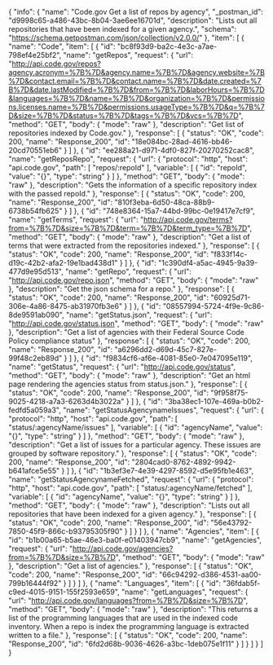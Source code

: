 {
  "info": {
    "name": "Code.gov Get a list of repos by agency",
    "_postman_id": "d9998c65-a486-43bc-8b04-3ae6ee16701d",
    "description": "Lists out all repositories that have been indexed for a given agency.",
    "schema": "https://schema.getpostman.com/json/collection/v2.0.0/"
  },
  "item": [
    {
      "name": "Code",
      "item": [
        {
          "id": "bc8f93d9-ba2c-4e3c-a7ae-798ef4e25bf2",
          "name": "getRepos",
          "request": {
            "url": "http://api.code.gov/repos?agency.acronym=%7B%7D&agency.name=%7B%7D&agency.website=%7B%7D&contact.email=%7B%7D&contact.name=%7B%7D&date.created=%7B%7D&date.lastModified=%7B%7D&from=%7B%7D&laborHours=%7B%7D&languages=%7B%7D&name=%7B%7D&organization=%7B%7D&permissions.licenses.name=%7B%7D&permissions.usageType=%7B%7D&q=%7B%7D&size=%7B%7D&status=%7B%7D&tags=%7B%7D&vcs=%7B%7D",
            "method": "GET",
            "body": {
              "mode": "raw"
            },
            "description": "Get list of repositories indexed by Code.gov."
          },
          "response": [
            {
              "status": "OK",
              "code": 200,
              "name": "Response_200",
              "id": "18e084bc-28ad-4616-bb46-20cd70551eb6"
            }
          ]
        },
        {
          "id": "ee288a21-d971-4df0-827f-20270252cac8",
          "name": "getReposRepo",
          "request": {
            "url": {
              "protocol": "http",
              "host": "api.code.gov",
              "path": [
                "repos/:repoId"
              ],
              "variable": [
                {
                  "id": "repoId",
                  "value": "{}",
                  "type": "string"
                }
              ]
            },
            "method": "GET",
            "body": {
              "mode": "raw"
            },
            "description": "Gets the information of a specific repository index with the passed repoId."
          },
          "response": [
            {
              "status": "OK",
              "code": 200,
              "name": "Response_200",
              "id": "810f3eba-6d50-48ca-88b9-6738b54fb625"
            }
          ]
        },
        {
          "id": "748e8364-15a7-44bd-99bc-0e19417e7cf9",
          "name": "getTerms",
          "request": {
            "url": "http://api.code.gov/terms?from=%7B%7D&size=%7B%7D&term=%7B%7D&term_type=%7B%7D",
            "method": "GET",
            "body": {
              "mode": "raw"
            },
            "description": "Get a list of terms that were extracted from the repositories indexed."
          },
          "response": [
            {
              "status": "OK",
              "code": 200,
              "name": "Response_200",
              "id": "f833f14c-d19c-42b2-afa2-19e1bad438d1"
            }
          ]
        },
        {
          "id": "1c390df4-a5ac-4945-9a39-477d9e95d513",
          "name": "getRepo",
          "request": {
            "url": "http://api.code.gov/repo.json",
            "method": "GET",
            "body": {
              "mode": "raw"
            },
            "description": "Get the json schema for a repo."
          },
          "response": [
            {
              "status": "OK",
              "code": 200,
              "name": "Response_200",
              "id": "60925d71-306e-4a86-8475-ab31970fb3e6"
            }
          ]
        },
        {
          "id": "08557994-5724-4f9e-9c86-8de9591ab090",
          "name": "getStatus.json",
          "request": {
            "url": "http://api.code.gov/status.json",
            "method": "GET",
            "body": {
              "mode": "raw"
            },
            "description": "Get a list of agencies with their Federal Source Code Policy compliance status"
          },
          "response": [
            {
              "status": "OK",
              "code": 200,
              "name": "Response_200",
              "id": "a6296dd2-d69d-45c7-827e-99f48c2eb89d"
            }
          ]
        },
        {
          "id": "f9834cf6-af6e-4081-85e0-7e047095e119",
          "name": "getStatus",
          "request": {
            "url": "http://api.code.gov/status",
            "method": "GET",
            "body": {
              "mode": "raw"
            },
            "description": "Get an html page rendering the agencies status from status.json."
          },
          "response": [
            {
              "status": "OK",
              "code": 200,
              "name": "Response_200",
              "id": "9f958f75-9025-4218-a7a3-6263d4b3022a"
            }
          ]
        },
        {
          "id": "3ba38ec1-107e-469a-b0b2-fedfd5a059a3",
          "name": "getStatusAgencynameIssues",
          "request": {
            "url": {
              "protocol": "http",
              "host": "api.code.gov",
              "path": [
                "status/:agencyName/issues"
              ],
              "variable": [
                {
                  "id": "agencyName",
                  "value": "{}",
                  "type": "string"
                }
              ]
            },
            "method": "GET",
            "body": {
              "mode": "raw"
            },
            "description": "Get a list of issues for a particular agency. These issues are grouped by software repository."
          },
          "response": [
            {
              "status": "OK",
              "code": 200,
              "name": "Response_200",
              "id": "2804cad0-8762-4892-9942-b641afce5e55"
            }
          ]
        },
        {
          "id": "1b3ef3e7-4e39-4297-8592-d5e95fb1e463",
          "name": "getStatusAgencynameFetched",
          "request": {
            "url": {
              "protocol": "http",
              "host": "api.code.gov",
              "path": [
                "status/:agencyName/fetched"
              ],
              "variable": [
                {
                  "id": "agencyName",
                  "value": "{}",
                  "type": "string"
                }
              ]
            },
            "method": "GET",
            "body": {
              "mode": "raw"
            },
            "description": "Lists out all repositories that have been indexed for a given agency."
          },
          "response": [
            {
              "status": "OK",
              "code": 200,
              "name": "Response_200",
              "id": "56e43792-7850-45f9-866c-b93795305f90"
            }
          ]
        }
      ]
    },
    {
      "name": "Agencies",
      "item": [
        {
          "id": "b1b00a65-b5ae-46e3-ba0f-e01403947cb9",
          "name": "getAgencies",
          "request": {
            "url": "http://api.code.gov/agencies?from=%7B%7D&size=%7B%7D",
            "method": "GET",
            "body": {
              "mode": "raw"
            },
            "description": "Get a list of agencies."
          },
          "response": [
            {
              "status": "OK",
              "code": 200,
              "name": "Response_200",
              "id": "66c94292-d386-4531-aa00-799b16444f92"
            }
          ]
        }
      ]
    },
    {
      "name": "Languages",
      "item": [
        {
          "id": "36fdab5f-c9ed-4015-9151-155f2593e659",
          "name": "getLanguages",
          "request": {
            "url": "http://api.code.gov/languages?from=%7B%7D&size=%7B%7D",
            "method": "GET",
            "body": {
              "mode": "raw"
            },
            "description": "This returns a list of the programming languages that are used in the indexed code inventory. When a repo is index the programming language is extracted written to a file."
          },
          "response": [
            {
              "status": "OK",
              "code": 200,
              "name": "Response_200",
              "id": "6fd2d68b-9036-4626-a3bc-1deb075e1f11"
            }
          ]
        }
      ]
    }
  ]
}